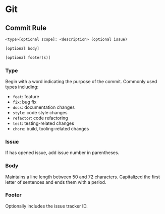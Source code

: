 # Git

## Commit Rule

```txt
<type>[optional scope]: <description> (optional issue)

[optional body]

[optional footer(s)]
```

### Type
Begin with a word indicating the purpose of the commit.
Commonly used types including:
- `feat`: feature
- `fix`: bug fix
- `docs`: documentation changes
- `style`: code style changes
- `refactor`: code refactoring
- `test`: testing-related changes
- `chore`: build, tooling-related changes

### Issue
If has opened issue, add issue number in parentheses.

### Body
Maintains a line length between 50 and 72 characters.
Capitalized the first letter of sentences and ends them with a period.

### Footer
Optionally includes the issue tracker ID.

